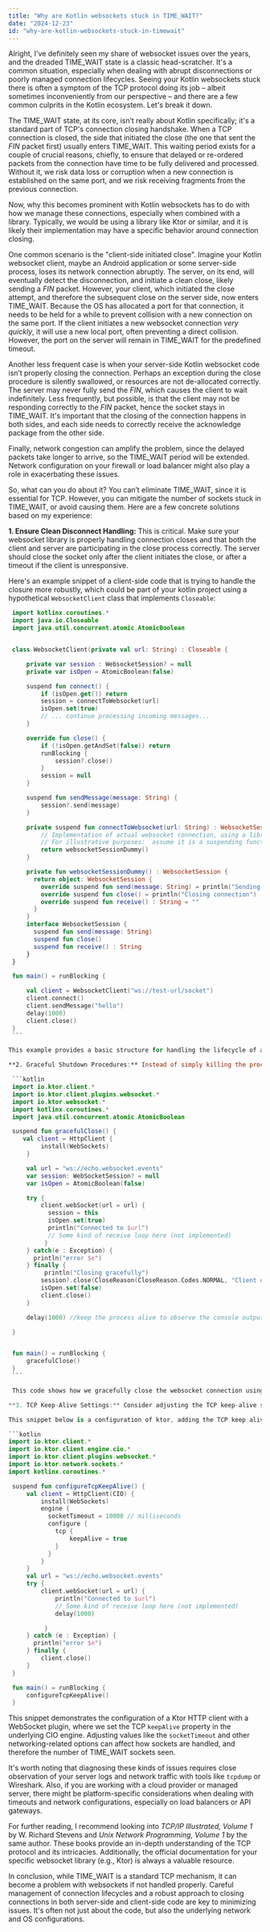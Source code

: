 ```yaml
---
title: "Why are Kotlin websockets stuck in TIME_WAIT?"
date: "2024-12-23"
id: "why-are-kotlin-websockets-stuck-in-timewait"
---
```


Alright,  I've definitely seen my share of websocket issues over the years, and the dreaded TIME_WAIT state is a classic head-scratcher. It's a common situation, especially when dealing with abrupt disconnections or poorly managed connection lifecycles. Seeing your Kotlin websockets stuck there is often a symptom of the TCP protocol doing its job – albeit sometimes inconveniently from our perspective – and there are a few common culprits in the Kotlin ecosystem. Let's break it down.

The TIME_WAIT state, at its core, isn’t really about Kotlin specifically; it's a standard part of TCP's connection closing handshake. When a TCP connection is closed, the side that initiated the close (the one that sent the *FIN* packet first) usually enters TIME_WAIT. This waiting period exists for a couple of crucial reasons, chiefly, to ensure that delayed or re-ordered packets from the connection have time to be fully delivered and processed. Without it, we risk data loss or corruption when a new connection is established on the same port, and we risk receiving fragments from the previous connection.

Now, why this becomes prominent with Kotlin websockets has to do with how we manage these connections, especially when combined with a library. Typically, we would be using a library like Ktor or similar, and it is likely their implementation may have a specific behavior around connection closing.

One common scenario is the "client-side initiated close". Imagine your Kotlin websocket client, maybe an Android application or some server-side process, loses its network connection abruptly. The server, on its end, will eventually detect the disconnection, and initiate a clean close, likely sending a *FIN* packet. However, your client, which initiated the close attempt, and therefore the subsequent close on the server side, now enters TIME_WAIT. Because the OS has allocated a port for that connection, it needs to be held for a while to prevent collision with a new connection on the same port. If the client initiates a new websocket connection *very quickly*, it will use a new local port, often preventing a direct collision. However, the port on the server will remain in TIME_WAIT for the predefined timeout.

Another less frequent case is when your server-side Kotlin websocket code isn’t properly closing the connection. Perhaps an exception during the close procedure is silently swallowed, or resources are not de-allocated correctly. The server may never fully send the *FIN*, which causes the client to wait indefinitely. Less frequently, but possible, is that the client may not be responding correctly to the *FIN* packet, hence the socket stays in TIME_WAIT. It's important that the closing of the connection happens in both sides, and each side needs to correctly receive the acknowledge package from the other side.

Finally, network congestion can amplify the problem, since the delayed packets take longer to arrive, so the TIME_WAIT period will be extended. Network configuration on your firewall or load balancer might also play a role in exacerbating these issues.

So, what can you do about it? You can’t eliminate TIME_WAIT, since it is essential for TCP. However, you can mitigate the number of sockets stuck in TIME_WAIT, or avoid causing them. Here are a few concrete solutions based on my experience:

**1. Ensure Clean Disconnect Handling:** This is critical. Make sure your websocket library is properly handling connection closes and that both the client and server are participating in the close process correctly. The server should close the socket only after the client initiates the close, or after a timeout if the client is unresponsive.

   Here's an example snippet of a client-side code that is trying to handle the closure more robustly, which could be part of your kotlin project using a hypothetical `WebsocketClient` class that implements `Closeable`:

   ```kotlin
    import kotlinx.coroutines.*
    import java.io.Closeable
    import java.util.concurrent.atomic.AtomicBoolean


    class WebsocketClient(private val url: String) : Closeable {

        private var session : WebsocketSession? = null
        private var isOpen = AtomicBoolean(false)

        suspend fun connect() {
            if (isOpen.get()) return
            session = connectToWebsocket(url)
            isOpen.set(true)
            // ... continue processing incoming messages...
        }

        override fun close() {
            if (!isOpen.getAndSet(false)) return
            runBlocking {
                session?.close()
            }
            session = null
        }

        suspend fun sendMessage(message: String) {
            session?.send(message)
        }

        private suspend fun connectToWebsocket(url: String) : WebsocketSession {
            // Implementation of actual websocket connection, using a library such as ktor-client
            // For illustrative purposes:  assume it is a suspending function that returns a WebsocketSession
            return websocketSessionDummy()
        }

        private fun websocketSessionDummy() : WebsocketSession {
          return object: WebsocketSession {
            override suspend fun send(message: String) = println("Sending: $message")
            override suspend fun close() = println("Closing connection")
            override suspend fun receive() : String = ""
          }
        }
        interface WebsocketSession {
          suspend fun send(message: String)
          suspend fun close()
          suspend fun receive() : String
        }
    }

    fun main() = runBlocking {

        val client = WebsocketClient("ws://test-url/socket")
        client.connect()
        client.sendMessage("hello")
        delay(1000)
        client.close()
    }
    ```

   This example provides a basic structure for handling the lifecycle of a websocket connection within a `WebsocketClient` class, ensuring that closing procedures are explicitly managed. Note how the `close()` method makes sure that the socket is only closed if it is open, and it also uses a flag to prevent multiple closes at the same time.

**2. Graceful Shutdown Procedures:** Instead of simply killing the process or closing the connection abruptly, introduce logic to gracefully close the websocket. This often involves sending a "goodbye" message to the server, or using a predefined close code with the `close()` function in your websocket library.

    ```kotlin
    import io.ktor.client.*
    import io.ktor.client.plugins.websocket.*
    import io.ktor.websocket.*
    import kotlinx.coroutines.*
    import java.util.concurrent.atomic.AtomicBoolean

    suspend fun gracefulClose() {
       val client = HttpClient {
            install(WebSockets)
        }

        val url = "ws://echo.websocket.events"
        var session: WebSocketSession? = null
        var isOpen = AtomicBoolean(false)

        try {
            client.webSocket(url = url) {
              session = this
              isOpen.set(true)
              println("Connected to $url")
              // Some kind of receive loop here (not implemented)
             }
        } catch(e : Exception) {
          println("error $e")
        } finally {
             println("Closing gracefully")
            session?.close(CloseReason(CloseReason.Codes.NORMAL, "Client closing"))
            isOpen.set(false)
            client.close()
        }

        delay(1000) //keep the process alive to observe the console output

    }


    fun main() = runBlocking {
        gracefulClose()
    }
    ```

    This code shows how we gracefully close the websocket connection using ktor's `close` method, with a custom message that will be sent to the server. This might help in scenarios where you need to manage different disconnection scenarios.

**3. TCP Keep-Alive Settings:** Consider adjusting the TCP keep-alive settings on your server or client. While this won’t directly prevent TIME_WAIT, setting a smaller timeout might help with faster detection of broken connections, which will ultimately lead to a smaller number of TIME_WAIT sockets. However, proceed with caution as it can introduce other unwanted side effects if not tuned properly for your use case.

   This snippet below is a configuration of ktor, adding the TCP keep alive on the client configuration.

   ```kotlin
import io.ktor.client.*
import io.ktor.client.engine.cio.*
import io.ktor.client.plugins.websocket.*
import io.ktor.network.sockets.*
import kotlinx.coroutines.*

    suspend fun configureTcpKeepAlive() {
        val client = HttpClient(CIO) {
            install(WebSockets)
            engine {
              socketTimeout = 10000 // milliseconds
              configure {
                tcp {
                    keepAlive = true
                }
              }
            }
        }
        val url = "ws://echo.websocket.events"
        try {
            client.webSocket(url = url) {
                println("Connected to $url")
                // Some kind of receive loop here (not implemented)
                delay(1000)

             }
        } catch (e : Exception) {
          println("error $e")
        } finally {
            client.close()
        }
    }

    fun main() = runBlocking {
        configureTcpKeepAlive()
    }

   ```

   This snippet demonstrates the configuration of a Ktor HTTP client with a WebSocket plugin, where we set the TCP `keepAlive` property in the underlying CIO engine. Adjusting values like the `socketTimeout` and other networking-related options can affect how sockets are handled, and therefore the number of TIME_WAIT sockets seen.

It's worth noting that diagnosing these kinds of issues requires close observation of your server logs and network traffic with tools like `tcpdump` or Wireshark. Also, if you are working with a cloud provider or managed server, there might be platform-specific considerations when dealing with timeouts and network configurations, especially on load balancers or API gateways.

For further reading, I recommend looking into *TCP/IP Illustrated, Volume 1* by W. Richard Stevens and *Unix Network Programming, Volume 1* by the same author. These books provide an in-depth understanding of the TCP protocol and its intricacies. Additionally, the official documentation for your specific websocket library (e.g., Ktor) is always a valuable resource.

In conclusion, while TIME_WAIT is a standard TCP mechanism, it can become a problem with websockets if not handled properly. Careful management of connection lifecycles and a robust approach to closing connections in both server-side and client-side code are key to minimizing issues. It's often not just about the code, but also the underlying network and OS configurations.
